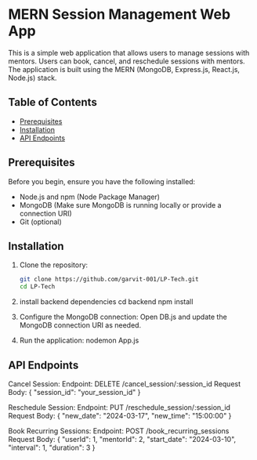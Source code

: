 # MERN Session Management Web App

This is a simple web application that allows users to manage sessions with mentors. Users can book, cancel, and reschedule sessions with mentors. The application is built using the MERN (MongoDB, Express.js, React.js, Node.js) stack.

## Table of Contents

- [Prerequisites](#prerequisites)
- [Installation](#installation)
- [API Endpoints](#api-endpoints)

## Prerequisites

Before you begin, ensure you have the following installed:

- Node.js and npm (Node Package Manager)
- MongoDB (Make sure MongoDB is running locally or provide a connection URI)
- Git (optional)

## Installation

1. Clone the repository:

   ```bash
   git clone https://github.com/garvit-001/LP-Tech.git
   cd LP-Tech

   ```

2. install backend dependencies
   cd backend
   npm install

3. Configure the MongoDB connection:
   Open DB.js and update the MongoDB connection URI as needed.

4. Run the application:
   nodemon App.js

## API Endpoints

Cancel Session:
Endpoint: DELETE /cancel_session/:session_id
Request Body: { "session_id": "your_session_id" }

Reschedule Session:
Endpoint: PUT /reschedule_session/:session_id
Request Body: { "new_date": "2024-03-17", "new_time": "15:00:00" }

Book Recurring Sessions:
Endpoint: POST /book_recurring_sessions
Request Body:
{
"userId": 1,
"mentorId": 2,
"start_date": "2024-03-10",
"interval": 1,
"duration": 3
}
